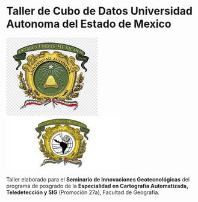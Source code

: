 # Taller de Cubo de Datos Universidad Autonoma del Estado de Mexico

![](./img/UAEMex.jpeg)  
![](./img/FacGeografía.jpeg)  

Taller elaborado para el **Seminario de Innovaciones Geotecnológicas** del programa de posgrado de la **Especialidad en Cartografía Automatizada, Teledetección y SIG** (Promoción 27a), Facultad de Geografía.

